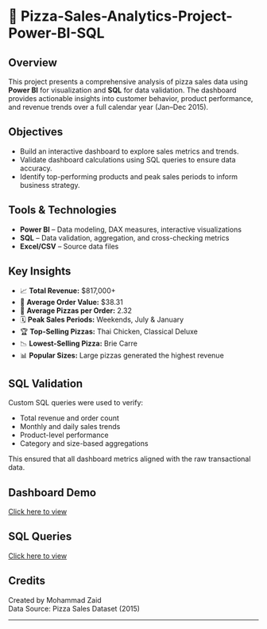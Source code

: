 # 🍕 Pizza-Sales-Analytics-Project-Power-BI-SQL

## Overview
This project presents a comprehensive analysis of pizza sales data using **Power BI** for visualization and **SQL** for data validation. The dashboard provides actionable insights into customer behavior, product performance, and revenue trends over a full calendar year (Jan–Dec 2015).

## Objectives
- Build an interactive dashboard to explore sales metrics and trends.
- Validate dashboard calculations using SQL queries to ensure data accuracy.
- Identify top-performing products and peak sales periods to inform business strategy.

## Tools & Technologies
- **Power BI** – Data modeling, DAX measures, interactive visualizations
- **SQL** – Data validation, aggregation, and cross-checking metrics
- **Excel/CSV** – Source data files

## Key Insights
- 📈 **Total Revenue:** $817,000+  
- 🧾 **Average Order Value:** $38.31  
- 🍕 **Average Pizzas per Order:** 2.32  
- 🗓️ **Peak Sales Periods:** Weekends, July & January  
- 🏆 **Top-Selling Pizzas:** Thai Chicken, Classical Deluxe  
- 📉 **Lowest-Selling Pizza:** Brie Carre  
- 📊 **Popular Sizes:** Large pizzas generated the highest revenue

## SQL Validation
Custom SQL queries were used to verify:
- Total revenue and order count
- Monthly and daily sales trends
- Product-level performance
- Category and size-based aggregations

This ensured that all dashboard metrics aligned with the raw transactional data.

## Dashboard Demo
[Click here to view](https://github.com/user-attachments/assets/6821f6de-a3bf-4ab3-9347-7e902a9312f4)
<a href="https://github.com/user-attachments/assets/6821f6de-a3bf-4ab3-9347-7e902a9312f4" target="_blank"> </a>

## SQL Queries
[Click here to view](https://github.com/user-attachments/files/22377779/Pizza.Sales.Project.SQL.Queries.pdf)

## Credits
Created by Mohammad Zaid  
Data Source: Pizza Sales Dataset (2015)

---
